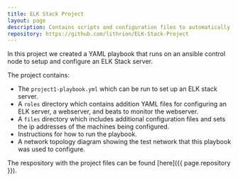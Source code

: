 ```yaml
---
title: ELK Stack Project
layout: page
description: Contains scripts and configuration files to automatically deplay an ELK Stack onto a vritual network
repository: https://github.com/lithrion/ELK-Stack-Project
---
```



In this project we created a YAML playbook that runs on an ansible control node to setup and configure an ELK Stack server.

The project contains:
- The `project1-playbook.yml` which can be run to set up an ELK stack server.
- A `roles` directory which contains addition YAML files for configuring an ELK server, a webserver, and beats to monitor the webserver.
- A `files` directory which includes additional configuration files and sets the ip addresses of the machines being configured.
- Instructions for how to run the playbook.
- A network topology diagram showing the test network that this playbook was used to configure.

The respository with the project files can be found [here]({{ page.repository }}).
